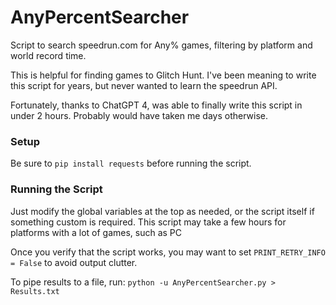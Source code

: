 # AnyPercentSearcher
Script to search speedrun.com for Any% games, filtering by platform and world record time. 

This is helpful for finding games to Glitch Hunt. I've been meaning to write this script for years, but never wanted to learn the speedrun API.

Fortunately, thanks to ChatGPT 4, was able to finally write this script in under 2 hours. Probably would have taken me days otherwise.

### Setup
Be sure to `pip install requests` before running the script.

### Running the Script
Just modify the global variables at the top as needed, or the script itself if something custom is required. This script may take a few hours for platforms with a lot of games, such as PC

Once you verify that the script works, you may want to set `PRINT_RETRY_INFO = False` to avoid output clutter.

To pipe results to a file, run:
`python -u AnyPercentSearcher.py > Results.txt`
